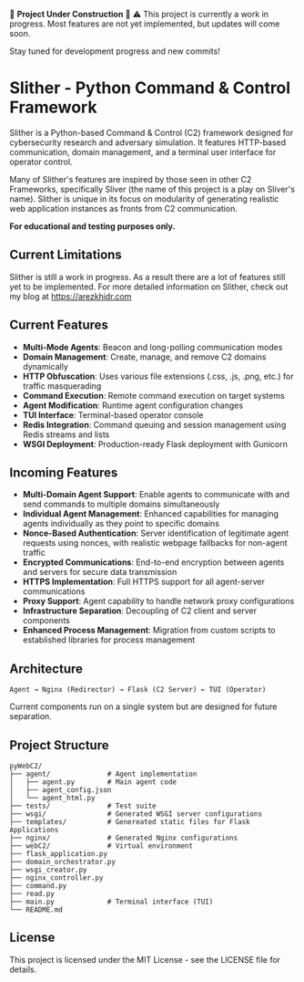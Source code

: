 🚧 **Project Under Construction** 🚧
⚠️ This project is currently a work in progress.
Most features are not yet implemented, but updates will come soon.

Stay tuned for development progress and new commits!

# Slither - Python Command & Control Framework

Slither is a Python-based Command & Control (C2) framework designed for cybersecurity research and adversary simulation. 
It features HTTP-based communication, domain management, and a terminal user interface for operator control.

Many of Slither's features are inspired by those seen in other C2 Frameworks, specifically Sliver (the name of this project is a play on Sliver's name). 
Slither is unique in its focus on modularity of generating realistic web application instances as fronts from C2 communication.  

**For educational and testing purposes only.**

## Current Limitations

Slither is still a work in progress. As a result there are a lot of features still yet to be implemented. 
For more detailed information on Slither, check out my blog at https://arezkhidr.com 

## Current Features

- **Multi-Mode Agents**: Beacon and long-polling communication modes
- **Domain Management**: Create, manage, and remove C2 domains dynamically
- **HTTP Obfuscation**: Uses various file extensions (.css, .js, .png, etc.) for traffic masquerading
- **Command Execution**: Remote command execution on target systems
- **Agent Modification**: Runtime agent configuration changes
- **TUI Interface**: Terminal-based operator console
- **Redis Integration**: Command queuing and session management using Redis streams and lists
- **WSGI Deployment**: Production-ready Flask deployment with Gunicorn

## Incoming Features

- **Multi-Domain Agent Support**: Enable agents to communicate with and send commands to multiple domains simultaneously
- **Individual Agent Management**: Enhanced capabilities for managing agents individually as they point to specific domains
- **Nonce-Based Authentication**: Server identification of legitimate agent requests using nonces, with realistic webpage fallbacks for non-agent traffic
- **Encrypted Communications**: End-to-end encryption between agents and servers for secure data transmission
- **HTTPS Implementation**: Full HTTPS support for all agent-server communications
- **Proxy Support**: Agent capability to handle network proxy configurations
- **Infrastructure Separation**: Decoupling of C2 client and server components 
- **Enhanced Process Management**: Migration from custom scripts to established libraries for process management

## Architecture

```
Agent → Nginx (Redirector) → Flask (C2 Server) ← TUI (Operator)
```

Current components run on a single system but are designed for future separation.

## Project Structure

```
pyWebC2/
├── agent/              # Agent implementation
│   ├── agent.py        # Main agent code
│   ├── agent_config.json
│   └── agent_html.py
├── tests/              # Test suite
├── wsgi/               # Generated WSGI server configurations
├── templates/          # Genereated static files for Flask Applications
├── nginx/              # Generated Nginx configurations
├── webC2/              # Virtual environment
├── flask_application.py
├── domain_orchestrator.py
├── wsgi_creator.py
├── nginx_controller.py
├── command.py
├── read.py
├── main.py             # Terminal interface (TUI)
└── README.md
```


## License

This project is licensed under the MIT License - see the LICENSE file for details.
